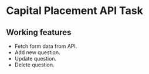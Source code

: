 # Capital Placement API Task

## Working features
- Fetch form data from API.
- Add new question.
- Update question.
- Delete question.
